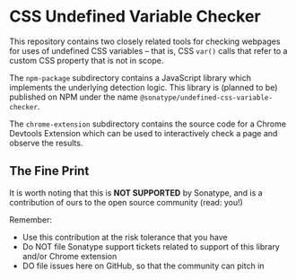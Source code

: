 # CSS Undefined Variable Checker
This repository contains two closely related tools for checking webpages for uses of undefined CSS variables – that
is, CSS `var()` calls that refer to a custom CSS property that is not in scope.

The `npm-package` subdirectory contains a JavaScript library which implements the underlying detection logic. This
library is (planned to be) published on NPM under the name `@sonatype/undefined-css-variable-checker`.

The `chrome-extension` subdirectory contains the source code for a Chrome Devtools Extension which can be used to
interactively check a page and observe the results.

## The Fine Print

It is worth noting that this is **NOT SUPPORTED** by Sonatype, and is a contribution of ours
to the open source community (read: you!)

Remember:

* Use this contribution at the risk tolerance that you have
* Do NOT file Sonatype support tickets related to support of this library and/or Chrome extension
* DO file issues here on GitHub, so that the community can pitch in
